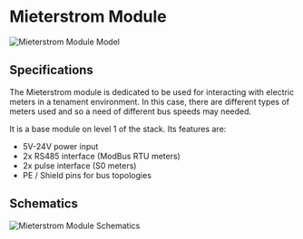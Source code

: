 # Mieterstrom Module

![Mieterstrom Module Model](../generated/3d/mieterstrom-module-3D_top.png)

## Specifications

The Mieterstrom module is dedicated to be used for interacting with electric meters in a tenament environment. In this case, there are different types of meters used and so a need of different bus speeds may needed.

It is a base module on level 1 of the stack. Its features are:

* 5V-24V power input
* 2x RS485 interface (ModBus RTU meters)
* 2x pulse interface (S0 meters)
* PE / Shield pins for bus topologies

## Schematics

![Mieterstrom Module Schematics](../generated/schematics/mieterstrom-module-schematic.svg)

